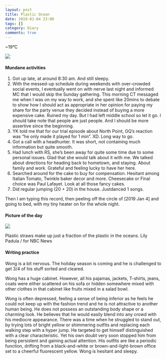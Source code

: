 ```yaml
---
layout: post
title: Plastic Ocean
date: 2019-01-04 23:00
tags: []
category: Diary
comments: true
---
```

~19°C

![](https://cdn-images-1.medium.com/max/600/1*F2gTmbqgvBlIQKbQkcE8PQ.jpeg)

#### Mundane activities

1.  Got up late, at around 8:30 am. And still sleepy.
2.  With the messed-up schedule during weekends with over-crowded social
    events, I eventually went on with nerve last night and informed MC
    that I would skip the Sunday gathering. This morning CT messaged me
    when I was on my way to work, and she spent like 20mins to debate to
    show how I should act as appropriate in her opinion for paying my
    share for the party venue they decided instead of buying a more
    expensive cake. Ruined my day. But I had left middle school so let
    it go. I should take note that people are just people. And I should
    be more assertive since the beginning.
3.  YK told me that for our trial episode about North Point, GQ’s
    reaction was “he only made it played for 1 min”. XD. Long way to go.
4.  Got a call with a headhunter. It was short, not containing
    much information but quite smooth.
5.  Had lunch with RS, she’s been away for quite some time due to some
    personal issues. Glad that she would talk about it with me. We
    talked about directions for heading back to hometown, and staying.
    About family and work. Grateful and feeling lucky to have her here.
6.  Searched around for the cake to buy for compensation. Hesitant among
    Italian Tomato, Twinkle baker decor and more. Cheesecake or Final
    choice was Paul Lafayet. Look at all those fancy cakes.
7.  Did regular jumping (20 + 20) in the house. Justdanced 1 songs.

Then I am typing this record, then peeling off the circle of [2019 Jan
4] and going to bed, with my tiny heater on for the whole night.

#### Picture of the day

![](https://cdn-images-1.medium.com/max/800/1*xK3vMoPqYNAMupfyMu82Kg.jpeg)

Plastic straws make up just a fraction of the plastic in the oceans.
Lily Padula / for NBC News

#### Writing practice

Wong is a bit nervous. The holiday season is coming and he is challenged
to get 3/4 of his stuff sorted and cleared.

Wong has a huge cabinet. However, all his pajamas, jackets, T-shirts,
jeans, coats were either scattered on his sofa or hidden somewhere mixed
with other clothes in that cabinet like fruits mixed in a salad bowl.

Wong is often depressed, feeling a sense of being inferior as he feels
he could not keep up with the fashion trend and he is not attractive to
another human being. He does not possess an outstanding body shape or a
charming look. He believes that he would easily blend into any crowd
with his mediocre appearance. There was a time when he struggled to
stand out, by trying lots of bright yellow or shimmering outfits and
replacing each walking step with a hyper jump. He targeted to get
himself distinguished with a clear characteristic. Yet his own doubt
very soon stopped him from being persistent and gaining actual
attention. His outfits are like a periodic function, drifting from a
black-and-white or brown-and-light-brown office set to a cheerful
fluorescent yellow. Wong is hesitant and sleepy.
